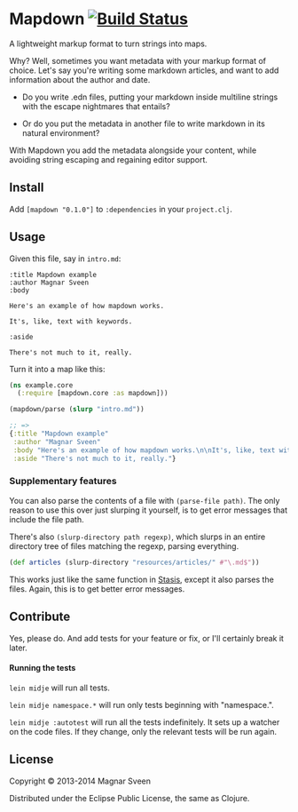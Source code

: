# Mapdown [![Build Status](https://secure.travis-ci.org/magnars/mapdown.png)](http://travis-ci.org/magnars/mapdown)

A lightweight markup format to turn strings into maps.

Why? Well, sometimes you want metadata with your markup format of
choice. Let's say you're writing some markdown articles, and want to
add information about the author and date.

- Do you write .edn files, putting your markdown inside multiline
  strings with the escape nightmares that entails?

- Or do you put the metadata in another file to write markdown in its
  natural environment?

With Mapdown you add the metadata alongside your content, while
avoiding string escaping and regaining editor support.

## Install

Add `[mapdown "0.1.0"]` to `:dependencies` in your `project.clj`.

## Usage

Given this file, say in `intro.md`:

```text
:title Mapdown example
:author Magnar Sveen
:body

Here's an example of how mapdown works.

It's, like, text with keywords.

:aside

There's not much to it, really.
```

Turn it into a map like this:

```clj
(ns example.core
  (:require [mapdown.core :as mapdown]))

(mapdown/parse (slurp "intro.md"))

;; =>
{:title "Mapdown example"
 :author "Magnar Sveen"
 :body "Here's an example of how mapdown works.\n\nIt's, like, text with keywords."
 :aside "There's not much to it, really."}
```

### Supplementary features

You can also parse the contents of a file with `(parse-file path)`.
The only reason to use this over just slurping it yourself, is to get
error messages that include the file path.

There's also `(slurp-directory path regexp)`, which slurps in an
entire directory tree of files matching the regexp, parsing
everything.

```clj
(def articles (slurp-directory "resources/articles/" #"\.md$"))
```

This works just like the same function in
[Stasis](https://github.com/magnars/stasis), except it also parses the
files. Again, this is to get better error messages.

## Contribute

Yes, please do. And add tests for your feature or fix, or I'll
certainly break it later.

#### Running the tests

`lein midje` will run all tests.

`lein midje namespace.*` will run only tests beginning with "namespace.".

`lein midje :autotest` will run all the tests indefinitely. It sets up a
watcher on the code files. If they change, only the relevant tests will be
run again.

## License

Copyright © 2013-2014 Magnar Sveen

Distributed under the Eclipse Public License, the same as Clojure.
